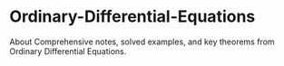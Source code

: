 # Ordinary-Differential-Equations
About Comprehensive notes, solved examples, and key theorems from Ordinary Differential Equations.
